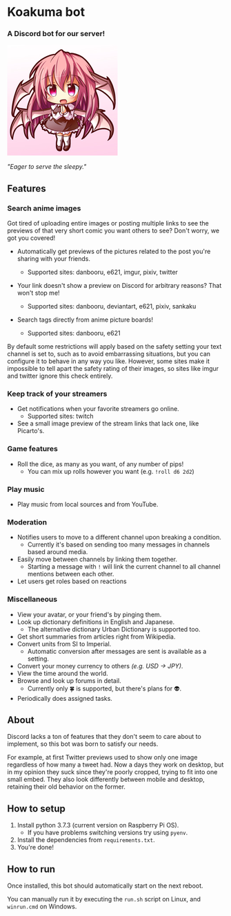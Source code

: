 # Koakuma bot

### A Discord bot for our server!

![Koakuma](koabot/assets/avatar.png)

*"Eager to serve the sleepy."*

## Features

### Search anime images
Got tired of uploading entire images or posting multiple links to see the previews of that very short comic you want others to see? Don't worry, we got you covered!

+ Automatically get previews of the pictures related to the post you're sharing with your friends.
    + Supported sites: danbooru, e621, imgur, pixiv, twitter

+ Your link doesn't show a preview on Discord for arbitrary reasons? That won't stop me!
    + Supported sites: danbooru, deviantart, e621, pixiv, sankaku

+ Search tags directly from anime picture boards!
    + Supported sites: danbooru, e621

By default some restrictions will apply based on the safety setting your text channel is set to, such as to avoid embarrassing situations, but you can configure it to behave in any way you like. However, some sites make it impossible to tell apart the safety rating of their images, so sites like imgur and twitter ignore this check entirely.

### Keep track of your streamers
+ Get notifications when your favorite streamers go online.
    + Supported sites: twitch
+ See a small image preview of the stream links that lack one, like Picarto's.

### Game features
+ Roll the dice, as many as you want, of any number of pips!
    + You can mix up rolls however you want (e.g. ``!roll d6 2d2``)

### Play music
+ Play music from local sources and from YouTube.

### Moderation
+ Notifies users to move to a different channel upon breaking a condition.
    + Currently it's based on sending too many messages in channels based around media.
+ Easily move between channels by linking them together.
    + Starting a message with `!` will link the current channel to all channel mentions between each other.
+ Let users get roles based on reactions

### Miscellaneous
+ View your avatar, or your friend's by pinging them.
+ Look up dictionary definitions in English and Japanese.
    + The alternative dictionary Urban Dictionary is supported too.
+ Get short summaries from articles right from Wikipedia.
+ Convert units from SI to Imperial.
    + Automatic conversion after messages are sent is available as a setting.
+ Convert your money currency to others *(e.g. USD → JPY)*.
+ View the time around the world.
+ Browse and look up forums in detail.
    + Currently only 🍀 is supported, but there's plans for 👽.
+ Periodically does assigned tasks.


## About
Discord lacks a ton of features that they don't seem to care about to implement, so this bot was born to satisfy our needs.

For example, at first Twitter previews used to show only one image regardless of how many a tweet had. Now a days they work on desktop, but in my opinion they suck since they're poorly cropped, trying to fit into one small embed. They also look differently between mobile and desktop, retaining their old behavior on the former.


## How to setup
1. Install python 3.7.3 (current version on Raspberry Pi OS).
    + If you have problems switching versions try using ``pyenv``.
2. Install the dependencies from ``requirements.txt``.
3. You're done!

## How to run
Once installed, this bot should automatically start on the next reboot.

You can manually run it by executing the ``run.sh`` script on Linux, and ``winrun.cmd`` on Windows.
